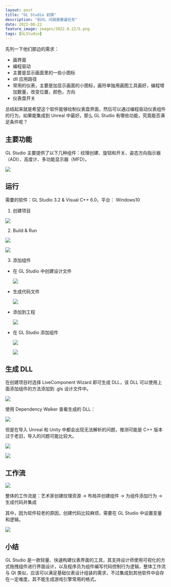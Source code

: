 ```yaml
---
layout: post
title: "GL Studio 初探"
description: "别问，问就是傻逼任务"
date: 2022-08-22
feature_image: images/2022.8.22/5.png
tags: [GLStudio]
---
```


<!--more-->

先列一下他们那边的需求：

- 画界面
- 编程驱动
- 主要是显示画面里的一些小图标
- dll 应用路径
- 常用的仪表，主要是加显示画面的小图标，画符单独用画图工具画好，编程增加数量，改变位置，颜色，方向
- 仪表盘开关

总结起来就是希望这个软件能够绘制仪表盘界面，然后可以通过编程驱动仪表组件的行为，如果能集成到 Unreal 中最好。那么 GL Studio 有哪些功能，究竟能否满足条件呢？

## 主要功能

GL Studio 主要提供了以下几种组件：纹理创建、旋钮和开关、姿态方向指示器（ADI）、高度计、多功能显示器（MFD）。

![](/images/2022.8.22/20.png)


## 运行

需要的软件：GL Studio 3.2 & Visual C++ 6.0，平台： Windows10

1. 创建项目
   
![](/images/2022.8.22/7.png)

2. Build & Run
   
![](/images/2022.8.22/8.png)

![](/images/2022.8.22/9.png)

3. 添加组件

- 在 GL Studio 中创建设计文件
  
  ![](/images/2022.8.22/10.png)

- 生成代码文件

  ![](/images/2022.8.22/11.png)
  
- 添加到工程

  ![](/images/2022.8.22/12.png)

- 在 GL Studio 添加组件

  ![](/images/2022.8.22/14.png)

  ![](/images/2022.8.22/13.png)

## 生成 DLL

在创建项目时选择 LiveComponent Wizard 即可生成 DLL，该 DLL 可以使用上面添加组件的方法添加到 .gls 设计文件中。

![](/images/2022.8.22/15.png)

使用 Dependency Walker 查看生成的 DLL：

![](/images/2022.8.22/16.png)

但是在导入 Unreal 和 Unity 中都会出现无法解析的问题，推测可能是 C++ 版本过于老旧，导入的问题可能比较大。

![](/images/2022.8.22/6.png)

![](/images/2022.8.22/17.png)

## 工作流

![](/images/2022.8.22/18.png)

整体的工作流是：艺术家创建纹理资源 -> 布局并创建组件 -> 为组件添加行为 -> 生成代码并集成

其中，因为软件较老的原因，创建代码比较麻烦，需要在 GL Studio 中设置变量和逻辑。

![](/images/2022.8.22/19.png)

## 小结

GL Studio 是一款轻量、快速构建仪表界面的工具，其支持设计师使用可视化的方式拖拽组件进行界面设计，以及程序员为组件编写代码控制行为逻辑，整体工作流与 Qt 类似，应该可以满足基础仪表设计组装的需求，不过集成到其他软件中会存在一定难度，其不能生成游戏引擎常用的格式。
